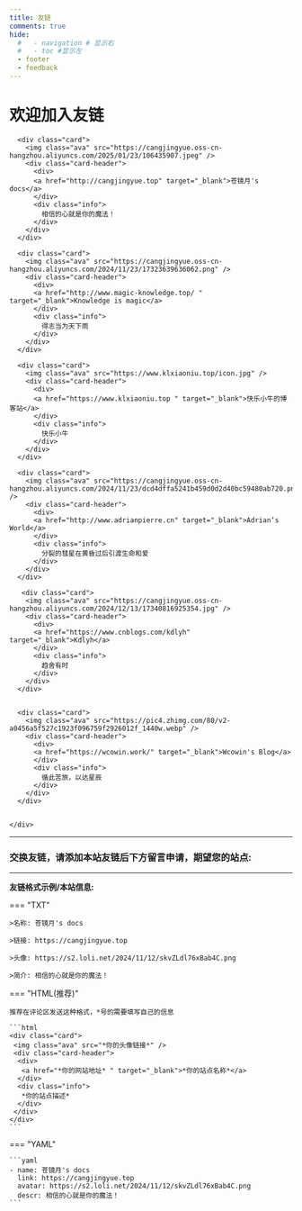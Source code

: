 ```yaml
---
title: 友链
comments: true
hide:
  #   - navigation # 显示右
  #   - toc #显示左
  - footer
  - feedback
---
```


# 欢迎加入友链

<div id="rcorners4" >
  <div class="links-content"> 
    <div class="link-navigation">

      <div class="card">
        <img class="ava" src="https://cangjingyue.oss-cn-hangzhou.aliyuncs.com/2025/01/23/106435907.jpeg" />
        <div class="card-header">
          <div>
          <a href="http://cangjingyue.top" target="_blank">苍镜月's docs</a>
          </div>
          <div class="info">
            相信的心就是你的魔法！
          </div>
        </div>
      </div>

      <div class="card">
        <img class="ava" src="https://cangjingyue.oss-cn-hangzhou.aliyuncs.com/2024/11/23/17323639636062.png" />
        <div class="card-header">
          <div>
          <a href="http://www.magic-knowledge.top/ " target="_blank">Knowledge is magic</a>
          </div>
          <div class="info">
            得志当为天下雨
          </div>
        </div>
      </div>

      <div class="card">
        <img class="ava" src="https://www.klxiaoniu.top/icon.jpg" />
        <div class="card-header">
          <div>
          <a href="https://www.klxiaoniu.top " target="_blank">快乐小牛的博客站</a>
          </div>
          <div class="info">
            快乐小牛
          </div>
        </div>
      </div>

      <div class="card">
        <img class="ava" src="https://cangjingyue.oss-cn-hangzhou.aliyuncs.com/2024/11/23/dcd4dffa5241b459d0d2d40bc59480ab720.png" />
        <div class="card-header">
          <div>
          <a href="http://www.adrianpierre.cn" target="_blank">Adrian‘s World</a>
          </div>
          <div class="info">
            分裂的彗星在黄昏过后引渡生命和爱
          </div>
        </div>
      </div>

       <div class="card">
        <img class="ava" src="https://cangjingyue.oss-cn-hangzhou.aliyuncs.com/2024/12/13/17340816925354.jpg" />
        <div class="card-header">
          <div>
          <a href="https://www.cnblogs.com/kdlyh" target="_blank">Kdlyh</a>
          </div>
          <div class="info">
            趋舍有时
          </div>
        </div>
      </div>


      <div class="card">
        <img class="ava" src="https://pic4.zhimg.com/80/v2-a0456a5f527c1923f096759f2926012f_1440w.webp" />
        <div class="card-header">
          <div>
          <a href="https://wcowin.work/" target="_blank">Wcowin's Blog</a>
          </div>
          <div class="info">
            循此苦旅，以达星辰
          </div>
        </div>
      </div>


    </div>

  </div>
  <HR style="FILTER: progid:DXImageTransform.Microsoft.Shadow(color:#608DBD,direction:145,strength:15)" width="100%" color=#608DBD SIZE=1>
</div>

<div class="markdown-content">
    <h3>交换友链，请添加本站友链后下方留言申请，期望您的站点:</h3>
</div>

---

**友链格式示例/本站信息:**

=== "TXT"

    >名称: 苍镜月's docs

    >链接: https://cangjingyue.top

    >头像: https://s2.loli.net/2024/11/12/skvZLdl76xBab4C.png

    >简介: 相信的心就是你的魔法！

=== "HTML(推荐)"

    推荐在评论区发送这种格式，*号的需要填写自己的信息

    ```html
    <div class="card">
     <img class="ava" src="*你的头像链接*" />
     <div class="card-header">
      <div>
       <a href="*你的网站地址* " target="_blank">*你的站点名称*</a>
      </div>
      <div class="info">
       *你的站点描述*
      </div>
     </div>
    </div>
    ```

=== "YAML"

    ```yaml
    - name: 苍镜月's docs
      link: https://cangjingyue.top
      avatar: https://s2.loli.net/2024/11/12/skvZLdl76xBab4C.png
      descr: 相信的心就是你的魔法！
    ```
